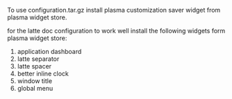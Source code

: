 To use configuration.tar.gz install plasma customization saver widget from plasma widget store.

for the latte doc configuration to work well install the following widgets form plasma widget store:

1. application dashboard
2. latte separator
3. latte spacer
4. better inline clock
5. window title
6. global menu

